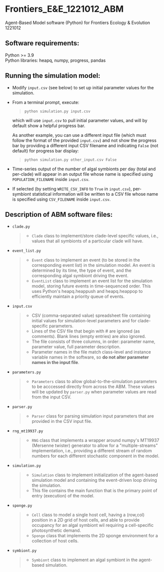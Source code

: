 # Frontiers_E&E_1221012_ABM

Agent-Based Model software (Python) for Frontiers Ecology & Evolution 1221012

## Software requirements:

Python >= 3.9<br>
Python libraries: heapq, numpy, progress, pandas  

## Running the simulation model:

- Modify `input.csv` (see below) to set up initial parameter values for the simulation.
- From a terminal prompt, execute:

  > `python simulation.py input.csv`
  
  which will use `input.csv` to pull initial parameter values, and will by default show a helpful progress bar.
  
  As another example, you can use a different input file (which must follow the format of the provided `input.csv`) and not show the progress bar by providing a different input CSV filename and indicating `False` (not default) for progress bar display:
  
  > `python simulation.py other_input.csv False`
  
- Time-series output of the number of algal symbionts per day (total and per-clade) will appear in an output file whose name is specified using `POPULATION_FILENAME` inside `input.csv`.
- If selected (by setting `WRITE_CSV_INFO` to `True` in `input.csv`), per-symbiont statistical information will be written to a CSV file whose name is specified using `CSV_FILENAME` inside `input.csv`.

## Description of ABM software files:

- `clade.py`

  > - `Clade` class to implement/store clade-level specific values, i.e., values that all symbionts of a particular clade will have.
  
- `event_list.py`

  > - `Event` class to implement an event (to be stored in the corresponding event list) in the simulation model.  An event is determined by its time, the type of event, and the corresponding algal symbiont driving the event.
  > - `EventList` class to implement an event list for the simulation model, storing future events in time-sequenced order.  This uses Python's heapq.heappush and heapq.heappop to efficiently maintain a priority queue of events.

- `input.csv`

  > - CSV (comma-separated value) spreadsheet file containing initial values for simulation-level parameters and for clade-specific parameters.
  > - Lines of the CSV file that begin with # are ignored (as comments).  Blank lines (empty entries) are also ignored.
  > - The file consists of three columns, in order: parameter name, parameter value, full parameter description.
  > - Parameter names in the file match class-level and instance variable names in the software, so **do not alter parameter names in the input file**.

- `parameters.py`

  > - `Parameters` class to allow global-to-the-simulation parameters to be acccessed directly from across the ABM.  These values will be updated by        `parser.py` when parameter values are read from the input CSV.

- `parser.py`

  > - `Parser` class for parsing simulation input parameters that are provided in the CSV input file.

- `rng_mt19937.py`

  > - `RNG` class that implements a wrapper around numpy's MT19937 (Mersenne twister) generator to allow for a "multiple-streams" implementation, i.e., providing a different stream of random numbers for each different stochastic component in the model.  
        
- `simulation.py`

  > - `Simulation` class to implement initialization of the agent-based simulation model and containing the event-driven loop driving the simulation.
  > - This file contains the main function that is the primary point of entry (execution) of the model.

- `sponge.py`

  > - `Cell` class to model a single host cell, having a (row,col) position in a 2D grid of host cells, and able to provide occupancy for an algal symbiont wil requiring a cell-specific photosynthetic demand.
  > - `Sponge` class that implements the 2D sponge environment for a collection of host cells.
  
- `symbiont.py`

  > - `Symbiont` class to implement an algal symbiont in the agent-based simulation.
